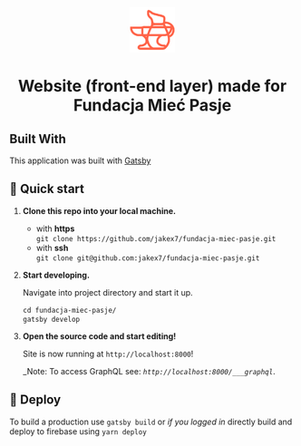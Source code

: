 <p align="center">
  <a href="https://github.com/jakex7/fundacja-miec-pasje">
    <img alt="Fundacja Mieć Pasje" src="https://raw.githubusercontent.com/jakex7/fundacja-miec-pasje/master/src/assets/images/favicon.png" width="80" />
  </a>
  
  <h1 align="center">
    Website (front-end layer) made for Fundacja Mieć Pasje
  </h1>
</p>

## Built With

This application was built with [Gatsby](https://www.gatsbyjs.com/)

## 🚀 Quick start

1.  **Clone this repo into your local machine.**

    - with **https** </br>
    `git clone https://github.com/jakex7/fundacja-miec-pasje.git`
    - with **ssh** </br>
    `git clone git@github.com:jakex7/fundacja-miec-pasje.git`

1.  **Start developing.**

    Navigate into project directory and start it up.
    ```shell
    cd fundacja-miec-pasje/
    gatsby develop
    ```

1.  **Open the source code and start editing!**

    Site is now running at `http://localhost:8000`!

    _Note: To access GraphQL see: _`http://localhost:8000/___graphql`_.

## 💫 Deploy

To build a production use `gatsby build` or _if you logged in_ directly build and deploy to firebase using `yarn deploy`
